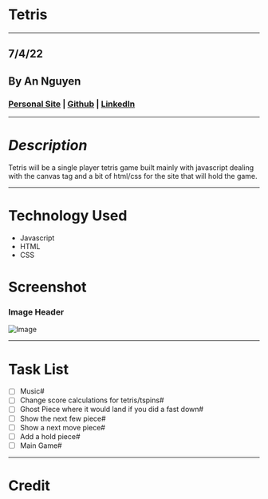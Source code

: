 # **Tetris**
***
## 7/4/22
## By An Nguyen
### [Personal Site](http://google.com) | [Github](https://github.com/atn95/) | [LinkedIn](http://google.com)
***
# ***Description***
Tetris will be a single player tetris game built mainly with javascript dealing with the canvas tag and a bit of html/css for the site that will hold the game.
***
# **Technology Used**
* Javascript
* HTML
* CSS

# **Screenshot**
### Image Header

![Image](https://images.easytechjunkie.com/green-lit-numbers.jpg)

***
# Task List
 - [ ] Music#
 - [ ] Change score calculations for tetris/tspins#
 - [ ] Ghost Piece where it would land if you did a fast down#
 - [ ] Show the next few piece#
 - [ ] Show a next move piece#
 - [ ] Add a hold piece#
 - [ ] Main Game#

***
# Credit

